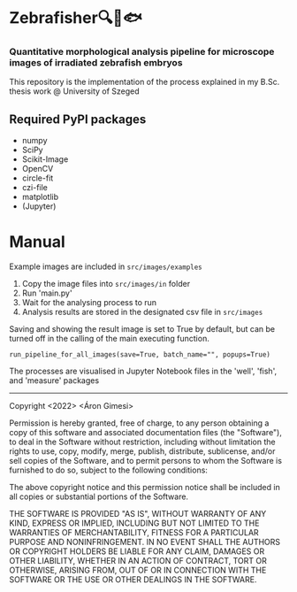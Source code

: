 # Zebrafisher🔍🦓🐟

### Quantitative morphological analysis pipeline for microscope images of irradiated zebrafish embryos

This repository is the implementation of the process explained in my B.Sc. thesis work @ University of Szeged

## Required PyPI packages

- numpy
- SciPy
- Scikit-Image
- OpenCV
- circle-fit
- czi-file
- matplotlib
- (Jupyter)

# Manual

Example images are included in ``src/images/examples``

1. Copy the image files into ``src/images/in`` folder
2. Run 'main.py'
3. Wait for the analysing process to run
4. Analysis results are stored in the designated csv file in ``src/images``

Saving and showing the result image is set to True by default, but can be turned off in the calling of the main
executing function.

``run_pipeline_for_all_images(save=True, batch_name="", popups=True)``

The processes are visualised in Jupyter Notebook files in the 'well', 'fish', and 'measure' packages

---
Copyright <2022> <Áron Gimesi>

Permission is hereby granted, free of charge, to any person obtaining a copy of this software and associated
documentation files (the "Software"), to deal in the Software without restriction, including without limitation the
rights to use, copy, modify, merge, publish, distribute, sublicense, and/or sell copies of the Software, and to permit
persons to whom the Software is furnished to do so, subject to the following conditions:

The above copyright notice and this permission notice shall be included in all copies or substantial portions of the
Software.

THE SOFTWARE IS PROVIDED "AS IS", WITHOUT WARRANTY OF ANY KIND, EXPRESS OR IMPLIED, INCLUDING BUT NOT LIMITED TO THE
WARRANTIES OF MERCHANTABILITY, FITNESS FOR A PARTICULAR PURPOSE AND NONINFRINGEMENT. IN NO EVENT SHALL THE AUTHORS OR
COPYRIGHT HOLDERS BE LIABLE FOR ANY CLAIM, DAMAGES OR OTHER LIABILITY, WHETHER IN AN ACTION OF CONTRACT, TORT OR
OTHERWISE, ARISING FROM, OUT OF OR IN CONNECTION WITH THE SOFTWARE OR THE USE OR OTHER DEALINGS IN THE SOFTWARE.
